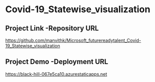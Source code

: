 # Covid-19_Statewise_visualization


## Project Link -Repository URL
https://github.com/manvithk/Microsoft_futurereadytalent_Covid-19_Statewise_visualization
## Project Demo -Deployment URL
https://black-hill-067e5ca10.azurestaticapps.net

